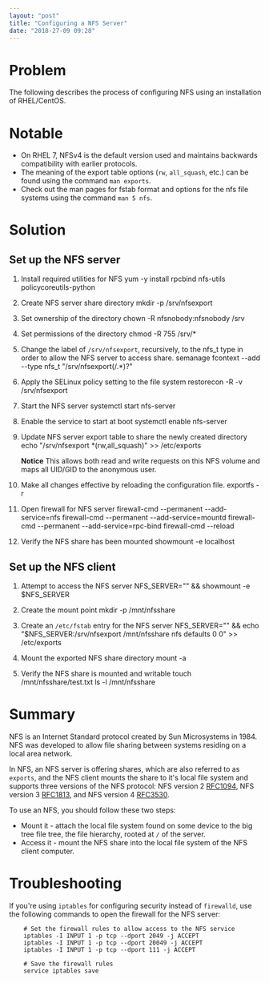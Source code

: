 ```yaml
---
layout: "post"
title: "Configuring a NFS Server"
date: "2018-27-09 09:28"
---
```


# Problem

The following describes the process of configuring NFS using an installation of RHEL/CentOS.

# Notable

* On RHEL 7, NFSv4 is the default version used and maintains backwards compatibility with earlier protocols.
* The meaning of the export table options (`rw`, `all_squash`, etc.) can be found using the command `man exports`.
* Check out the man pages for fstab format and options for the nfs file systems using the command `man 5 nfs`.

# Solution

## Set up the NFS server

1. Install required utilities for NFS
        yum -y install rpcbind nfs-utils policycoreutils-python

2. Create NFS server share directory
        mkdir -p /srv/nfsexport

3. Set ownership of the directory
        chown -R nfsnobody:nfsnobody /srv

4. Set permissions of the directory
        chmod -R 755 /srv/*

5. Change the label of `/srv/nfsexport`, recursively, to the nfs_t type in order to allow the NFS server to access share.
        semanage fcontext --add --type nfs_t "/srv/nfsexport(/.*)?"

6. Apply the SELinux policy setting to the file system
        restorecon -R -v /srv/nfsexport

7. Start the NFS server
        systemctl start nfs-server

8. Enable the service to start at boot
        systemctl enable nfs-server

9. Update NFS server export table to share the newly created directory
        echo "/srv/nfsexport *(rw,all_squash)" >> /etc/exports

    **Notice** This allows both read and write requests on this NFS volume and maps all UID/GID to the anonymous user.

10. Make all changes effective by reloading the configuration file.
        exportfs -r

11. Open firewall for NFS server
        firewall-cmd --permanent --add-service=nfs
        firewall-cmd --permanent --add-service=mountd
        firewall-cmd --permanent --add-service=rpc-bind
        firewall-cmd --reload

12. Verify the NFS share has been mounted
        showmount -e localhost

## Set up the NFS client

1. Attempt to access the NFS server
        NFS_SERVER="" && showmount -e $NFS_SERVER

2. Create the mount point
        mkdir -p /mnt/nfsshare

3. Create an `/etc/fstab` entry for the NFS server
        NFS_SERVER="" && echo "$NFS_SERVER:/srv/nfsexport /mnt/nfsshare nfs defaults 0 0" >> /etc/exports

4. Mount the exported NFS share directory
        mount -a

5. Verify the NFS share is mounted and writable
        touch /mnt/nfsshare/test.txt
        ls -l /mnt/nfsshare

# Summary

NFS is an Internet Standard protocol created by Sun Microsystems in 1984. NFS was developed to allow file sharing between systems residing on a local area network.

In NFS, an NFS server is offering shares, which are also referred to as `exports`, and the NFS client mounts the share to it's local file system and supports three versions of the NFS protocol: NFS version 2 [RFC1094](https://tools.ietf.org/html/rfc1094), NFS version 3 [RFC1813](https://tools.ietf.org/html/rfc1813), and NFS version 4 [RFC3530](https://tools.ietf.org/html/rfc3530).

To use an NFS, you should follow these two steps:

-   Mount it - attach the local file system found on some device to the big tree file tree, the file hierarchy, rooted at `/` of the server.
-   Access it - mount the NFS share into the local file system of the NFS client computer.

# Troubleshooting

If you're using `iptables` for configuring security instead of `firewalld`, use the following commands to open the firewall for the NFS server:

        # Set the firewall rules to allow access to the NFS service
        iptables -I INPUT 1 -p tcp --dport 2049 -j ACCEPT
        iptables -I INPUT 1 -p tcp --dport 20049 -j ACCEPT
        iptables -I INPUT 1 -p tcp --dport 111 -j ACCEPT

        # Save the firewall rules
        service iptables save
